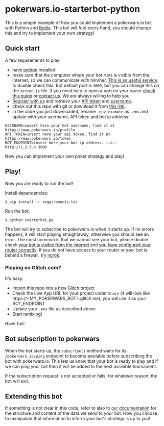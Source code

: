 
# pokerwars.io-starterbot-python
This is a simple example of how you could implement a pokerwars.io bot with Python and [Bottle](https://bottlepy.org/docs/dev/). This bot will fold every hand, you should change this and try to implement your own strategy!

## Quick start
A few requirements to play:
- have [python](https://www.python.org/) installed
- make sure that the computer where your bot runs is visible from the internet, so we can communicate with him/her. [This is an useful service](http://canyouseeme.org/) to double check this. Bot default port is `3000`, but you can change this on the `server.js` file. If you need help to open a port on your router [check this guide](https://www.noip.com/support/knowledgebase/general-port-forwarding-guide/) or [contact us](mailto:contact@pokerwars.io). We are always willing to help you.
- [Register with us](https://www.pokerwars.io/) and retrieve your [API token](https://www.pokerwars.io/token) and [username](https://www.pokerwars.io/profile).
- check out this repo with git or download it from [this link](https://github.com/pokerwars/pokerwars.io-starterbot-python/archive/master.zip).
- in the code you just downloaded, rename `.env_example` as `.env` and update with your username, API token and bot ip address:
```
USERNAME=insert here your bot username, find it at https://www.pokerwars.io/profile
API_TOKEN=insert here your api token, find it at https://www.pokerwars.io/token
BOT_ENDPOINT=insert here your bot ip address. i.e.: http://1.2.3.4:3000
```

Now you can implement your own poker strategy and play!

## Play!
Now you are ready to run the bot!

Install dependencies:
```
$ pip install -r requirements.txt
```

Run the bot:
```
$ python starterbot.py
```

The bot will try to subscribe to pokerwars.io when it starts up. If no errors happens, it will start playing straightaway, otherwise you should see an error. The most common is that we cannot see your bot, please double check [your bot is visible from the internet](http://canyouseeme.org/) and [you have configured your router correctly](https://www.noip.com/support/knowledgebase/general-port-forwarding-guide/). If you do not have access to your router or your bot is behind a firewall, try [ngrok](https://ngrok.com/).

### Playing on Glitch.com?
It's easy:

- Import this repo into a new Glitch project
- Check the Live App URL for your project under `Share` (it will look like https://<MY_POKERWARS_BOT>.glitch.me), you will use it as your BOT_ENDPOINT
- Update your `.env` file as described above
- Start remixing!

Have fun!

## Bot subscription to pokerwars
When the bot starts up, the ```subscribe()``` method waits for its ```/pokerwars.io/ping``` endpoint to become available before subscribing the bot with pokerwars.io. This lets us know that your bot is ready to play and if we can ping your bot then it will be added to the next available tournament.

If the subscription request is not accepted or fails, for whatever reason, the bot will exit.

## Extending this bot
If something is not clear in this code, refer to also to [our documentation](https://www.pokerwars.io/docs) for the structure and content of the data we send to your bot. How you choose to manipulate that information to inform your bot's strategy is up to you!
